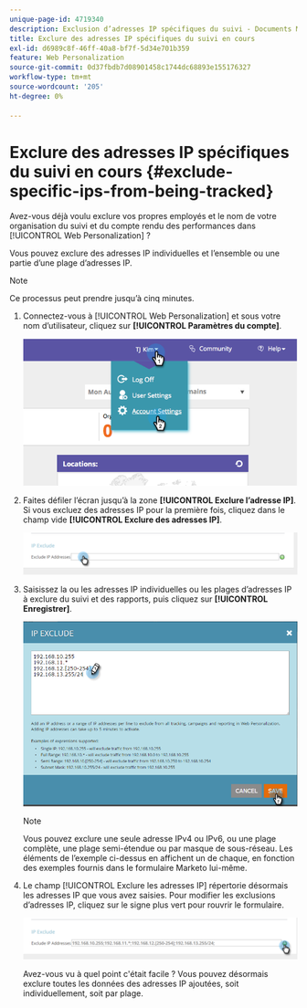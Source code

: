 ```yaml
---
unique-page-id: 4719340
description: Exclusion d’adresses IP spécifiques du suivi - Documents Marketo - Documentation du produit
title: Exclure des adresses IP spécifiques du suivi en cours
exl-id: d6989c8f-46ff-40a8-bf7f-5d34e701b359
feature: Web Personalization
source-git-commit: 0d37fbdb7d08901458c1744dc68893e155176327
workflow-type: tm+mt
source-wordcount: '205'
ht-degree: 0%

---
```


# Exclure des adresses IP spécifiques du suivi en cours {#exclude-specific-ips-from-being-tracked}

Avez-vous déjà voulu exclure vos propres employés et le nom de votre organisation du suivi et du compte rendu des performances dans [!UICONTROL Web Personalization] ?

Vous pouvez exclure des adresses IP individuelles et l’ensemble ou une partie d’une plage d’adresses IP.

>[!NOTE]
>
>Ce processus peut prendre jusqu’à cinq minutes.

1. Connectez-vous à [!UICONTROL Web Personalization] et sous votre nom d’utilisateur, cliquez sur **[!UICONTROL Paramètres du compte]**.

   ![](assets/image2014-11-19-19-3a25-3a41.png)

1. Faites défiler l’écran jusqu’à la zone **[!UICONTROL Exclure l’adresse IP]**. Si vous excluez des adresses IP pour la première fois, cliquez dans le champ vide **[!UICONTROL Exclure des adresses IP]**.

   ![](assets/image2016-11-4-10-3a27-3a1.png)

1. Saisissez la ou les adresses IP individuelles ou les plages d’adresses IP à exclure du suivi et des rapports, puis cliquez sur **[!UICONTROL Enregistrer]**.

   ![](assets/exclude-ips-form-hands.png)

   >[!NOTE]
   >
   >Vous pouvez exclure une seule adresse IPv4 ou IPv6, ou une plage complète, une plage semi-étendue ou par masque de sous-réseau. Les éléments de l’exemple ci-dessus en affichent un de chaque, en fonction des exemples fournis dans le formulaire Marketo lui-même.

1. Le champ [!UICONTROL Exclure les adresses IP] répertorie désormais les adresses IP que vous avez saisies. Pour modifier les exclusions d’adresses IP, cliquez sur le signe plus vert pour rouvrir le formulaire.

   ![](assets/exclude-ips-after.png)

   Avez-vous vu à quel point c&#39;était facile ? Vous pouvez désormais exclure toutes les données des adresses IP ajoutées, soit individuellement, soit par plage.
